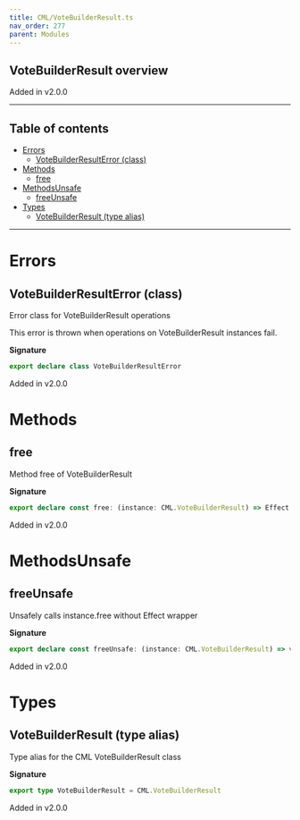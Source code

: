 ```yaml
---
title: CML/VoteBuilderResult.ts
nav_order: 277
parent: Modules
---
```


## VoteBuilderResult overview

Added in v2.0.0

---

<h2 class="text-delta">Table of contents</h2>

- [Errors](#errors)
  - [VoteBuilderResultError (class)](#votebuilderresulterror-class)
- [Methods](#methods)
  - [free](#free)
- [MethodsUnsafe](#methodsunsafe)
  - [freeUnsafe](#freeunsafe)
- [Types](#types)
  - [VoteBuilderResult (type alias)](#votebuilderresult-type-alias)

---

# Errors

## VoteBuilderResultError (class)

Error class for VoteBuilderResult operations

This error is thrown when operations on VoteBuilderResult instances fail.

**Signature**

```ts
export declare class VoteBuilderResultError
```

Added in v2.0.0

# Methods

## free

Method free of VoteBuilderResult

**Signature**

```ts
export declare const free: (instance: CML.VoteBuilderResult) => Effect.Effect<void, VoteBuilderResultError>
```

Added in v2.0.0

# MethodsUnsafe

## freeUnsafe

Unsafely calls instance.free without Effect wrapper

**Signature**

```ts
export declare const freeUnsafe: (instance: CML.VoteBuilderResult) => void
```

Added in v2.0.0

# Types

## VoteBuilderResult (type alias)

Type alias for the CML VoteBuilderResult class

**Signature**

```ts
export type VoteBuilderResult = CML.VoteBuilderResult
```

Added in v2.0.0
